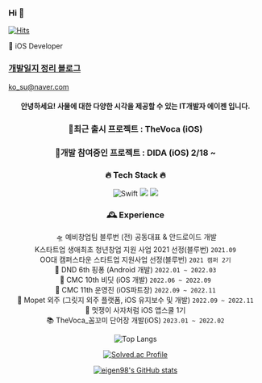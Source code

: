 ### Hi 👋

<!--
**eigen98/eigen98** is a ✨ _special_ ✨ repository because its `README.md` (this file) appears on your GitHub profile.

Here are some ideas to get you started:

- 🔭 I’m currently working on ...
- 🌱 I’m currently learning ...
- 👯 I’m looking to collaborate on ...
- 🤔 I’m looking for help with ...
- 💬 Ask me about ...
- 📫 How to reach me: ...
- 😄 Pronouns: ...
- ⚡ Fun fact: ...
-->
    
[![Hits](https://hits.seeyoufarm.com/api/count/incr/badge.svg?url=https%3A%2F%2Fgithub.com%2Feigen98&count_bg=%23747BE1&title_bg=%23555555&icon=&icon_color=%23E7E7E7&title=hits&edge_flat=false)](https://hits.seeyoufarm.com)

🌱 iOS Developer

### [개발일지 정리 블로그](https://eigen.tistory.com/)

ko_su@naver.com

<div align="center"> <!-- 가운데 정렬 -->
    
#### 안녕하세요! 사물에 대한 다양한 시각을 제공할 수 있는 IT개발자 에이젠 입니다.

### 🍏최근 출시 프로젝트 : TheVoca (iOS)
### 🍎개발 참여중인 프로젝트 : DIDA (iOS) 2/18 ~

### 🔥 Tech Stack 🔥 
    
![Swift](https://img.shields.io/badge/SWIFT-F54A2A?style=for-the-badge&logo=swift&logoColor=white)
<img src="https://img.shields.io/badge/JAVA-007396?style=for-the-badge&logo=java&logoColor=white">
<img src="https://img.shields.io/badge/KOTLIN-7F52FF?style=for-the-badge&logo=kotlin&logoColor=white">
    
###  🕰️ Experience
󠁄
    🛸 예비창업팀 블루번 (전) 공동대표 & 안드로이드 개발            
        K스타트업 생애최초 청년창업 지원 사업 2021 선정(블루번) `2021.09`      
    OO대 캠퍼스타운 스타트업 지원사업 선정(블루번) `2021 캠퍼 2기`      
    󠁄🎯 DND 6th 핑퐁 (Android 개발) `2022.01 ~ 2022.03`      
    🏅 CMC 10th 비딧 (iOS 개발) `2022.06 ~ 2022.09`       
    🚀 CMC 11th 운영진 (iOS파트장) `2022.09 ~ 2022.11`      
    🐶 Mopet 외주 (그릿지 외주 플랫폼, iOS 유지보수 및 개발) `2022.09 ~ 2022.11`      
    🦁 멋쟁이 사자처럼 iOS 앱스쿨 1기   
    📚 TheVoca_꼼꼬미 단어장 개발(iOS) `2023.01 ~ 2022.02` 
    
    
    
    
    
![Top Langs](https://github-readme-stats.vercel.app/api/top-langs/?username=eigen98&layout=compact&theme=tokyonight)

[![Solved.ac Profile](http://mazassumnida.wtf/api/v2/generate_badge?boj=trace96)](https://solved.ac/trace96/)
    

  [![eigen98's GitHub stats](https://github-readme-stats.vercel.app/api?username=eigen98&show_icons=true&theme=radical)](https://github.com/eigen98-readme-stats)
  
  
</div>

